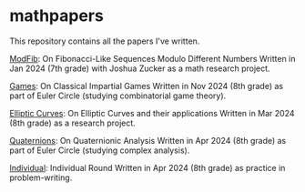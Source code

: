 # mathpapers
This repository contains all the papers I've written.

[ModFib](/modfib.pdf): On Fibonacci-Like Sequences Modulo Different Numbers
Written in Jan 2024 (7th grade) with Joshua Zucker as a math research project.

[Games](/games.pdf): On Classical Impartial Games
Written in Nov 2024 (8th grade) as part of Euler Circle (studying combinatorial game theory).

[Elliptic Curves](/ellipticcurves.pdf): On Elliptic Curves and their applications
Written in Mar 2024 (8th grade) as a research project. 

[Quaternions](/quaternions.pdf): On Quaternionic Analysis
Written in Apr 2024 (8th grade) as part of Euler Circle (studying complex analysis).

[Individual](/problems.pdf): Individual Round
Written in Apr 2024 (8th grade) as practice in problem-writing.



